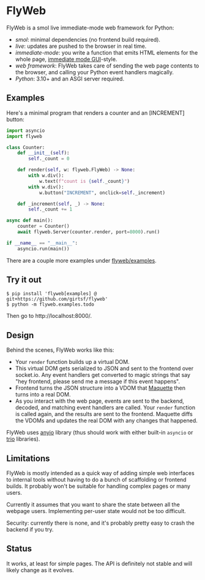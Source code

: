# FlyWeb

FlyWeb is a smol live immediate-mode web framework for Python:

* *smol*: minimal dependencies (no frontend build required).
* *live*: updates are pushed to the browser in real time.
* *immediate-mode*: you write a function that emits HTML elements for the whole
  page, [immediate mode GUI](https://en.wikipedia.org/wiki/Immediate_mode_GUI)-style.
* *web framework*: FlyWeb takes care of sending the web page contents
  to the browser, and calling your Python event handlers magically.
* *Python*: 3.10+ and an ASGI server required.

## Examples

Here's a minimal program that renders a counter and an [INCREMENT] button:

```python
import asyncio
import flyweb

class Counter:
    def __init__(self):
        self._count = 0

    def render(self, w: flyweb.FlyWeb) -> None:
        with w.div():
            w.text(f"count is {self._count}")
        with w.div():
            w.button("INCREMENT", onclick=self._increment)

    def _increment(self, _) -> None:
        self._count += 1

async def main():
    counter = Counter()
    await flyweb.Server(counter.render, port=8000).run()

if __name__ == "__main__":
    asyncio.run(main())
```

There are a couple more examples under
[flyweb/examples](https://github.com/girtsf/flyweb/tree/main/flyweb/examples).

## Try it out

```
$ pip install 'flyweb[examples] @ git+https://github.com/girtsf/flyweb'
$ python -m flyweb.examples.todo
```

Then go to http://localhost:8000/.

## Design

Behind the scenes, FlyWeb works like this:
* Your `render` function builds up a virtual DOM.
* This virtual DOM gets serialized to JSON and sent to the frontend over
  socket.io. Any event handlers get converted to magic strings that say "hey
  frontend, please send me a message if this event happens".
* Frontend turns the JSON structure into a VDOM that
  [Maquette](https://maquettejs.org/) then turns into a real DOM.
* As you interact with the web page, events are sent to the backend,
  decoded, and matching event handlers are called. Your `render` function
  is called again, and the results are sent to the frontend. Maquette diffs the
  VDOMs and updates the real DOM with any changes that happened.

FlyWeb uses [anyio](https://github.com/agronholm/anyio) library (thus should
work with either built-in `asyncio` or
[trio](https://github.com/python-trio/trio) libraries).

## Limitations

FlyWeb is mostly intended as a quick way of adding simple web interfaces to
internal tools without having to do a bunch of scaffolding or frontend builds.
It probably won't be suitable for handling complex pages or many users.

Currently it assumes that you want to share the state between all the webpage
users. Implementing per-user state would not be too difficult.

Security: currently there is none, and it's probably pretty easy to crash the
backend if you try.

## Status

It works, at least for simple pages. The API is definitely not stable and will
likely change as it evolves.
